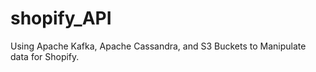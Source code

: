 # shopify_API
Using Apache Kafka, Apache Cassandra, and S3 Buckets to Manipulate data for Shopify. 

